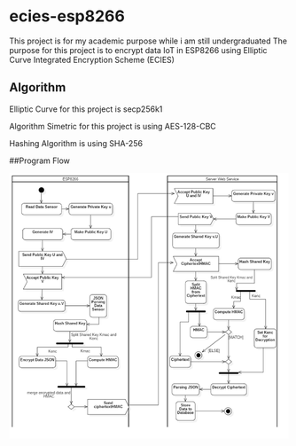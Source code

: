 # ecies-esp8266

This project is for my academic purpose while i am still undergraduated
The purpose for this project is to encrypt data IoT in ESP8266 using Elliptic Curve Integrated Encryption Scheme (ECIES)

## Algorithm
Elliptic Curve for this project is secp256k1

Algorithm Simetric for this project is using AES-128-CBC

Hashing Algorithm is using SHA-256

##Program Flow

![img.png](img.png)
